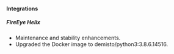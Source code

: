 
#### Integrations
##### FireEye Helix
- Maintenance and stability enhancements.
- Upgraded the Docker image to demisto/python3:3.8.6.14516.